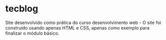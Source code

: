 # tecblog
Site desenvolvido como prática do curso desenvolvimento web - O site foi construído usando apenas HTML e CSS, apenas como exemplo para finalizar o módulo básico.
